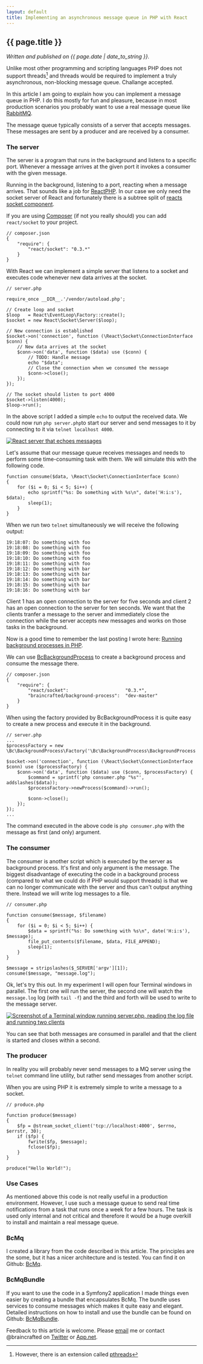 ```yaml
---
layout: default
title: Implementing an asynchronous message queue in PHP with React
---
```


{{ page.title }}
----------------

*Written and published on {{ page.date | date_to_string }}.*

Unlike most other programming and scripting languages PHP does not support threads[^pthreads] and threads would be required to implement a truly asynchronous, non-blocking message queue. Challange accepted.

In this article I am going to explain how you can implement a message queue in PHP. I do this mostly for fun and pleasure, because in most production scenarios you probably want to use a real message queue like [RabbitMQ](http://www.rabbitmq.com).

The message queue typically consists of a server that accepts messages. These messages are sent by a producer and are received by a consumer.

### The server

The server is a program that runs in the background and listens to a specific port. Whenever a message arrives at the given port it invokes a consumer with the given message.

Running in the background, listening to a port, reacting when a message arrives. That sounds like a job for [ReactPHP](http://reactphp.org). In our case we only need the socket server of React and fortunately there is a subtree split of [reacts socket component](https://github.com/reactphp/socket).

If you are using [Composer](http://getcomposer.org) (if not you really should) you can add `react/socket` to your project.

    // composer.json
    {
        "require": {
            "react/socket": "0.3.*"
        }
    }

With React we can implement a simple server that listens to a socket and executes code whenever new data arrives at the socket.

    // server.php

    require_once __DIR__.'/vendor/autoload.php';

    // Create loop and socket
    $loop   = React\EventLoop\Factory::create();
    $socket = new React\Socket\Server($loop);

    // New connection is established
    $socket->on('connection', function (\React\Socket\ConnectionInterface $conn) {
        // New data arrives at the socket
        $conn->on('data', function ($data) use ($conn) {
            // TODO: Handle message
            echo "$data";
            // Close the connection when we consumed the message
            $conn->close();
        });
    });

    // The socket should listen to port 4000
    $socket->listen(4000);
    $loop->run();

In the above script I added a simple `echo` to output the received data. We could now run `php server.php`to start our server and send messages to it by connecting to it via `telnet localhost 4000`.

[![React server that echoes messages](/img/php-asynchronous-message-queue/react-server-800.png)](/img/php-asynchronous-message-queue/react-server.png)

Let's assume that our message queue receives messages and needs to perform some time-consuming task with them. We will simulate this with the following code.

    function consume($data, \React\Socket\ConnectionInterface $conn)
    {
        for ($i = 0; $i < 5; $i++) {
            echo sprintf("%s: Do something with %s\n", date('H:i:s'), $data);
            sleep(1);
        }
    }

When we run two `telnet` simultaneously we will receive the following output:

    19:18:07: Do something with foo
    19:18:08: Do something with foo
    19:18:09: Do something with foo
    19:18:10: Do something with foo
    19:18:11: Do something with foo
    19:18:12: Do something with bar
    19:18:13: Do something with bar
    19:18:14: Do something with bar
    19:18:15: Do something with bar
    19:18:16: Do something with bar

Client 1 has an open connection to the server for five seconds and client 2 has an open connection to the server for ten seconds. We want that the clients tranfer a message to the server and immediately close the connection while the server accepts new messages and works on those tasks in the background.

Now is a good time to remember the last posting I wrote here: [Running background processes in PHP](http://braincrafted.com/php-background-processes/).

We can use [BcBackgroundProcess](https://github.com/braincrafted/background-process) to create a background process and consume the message there.

    // composer.json
    {
        "require": {
            "react/socket":                     "0.3.*",
            "braincrafted/background-process":  "dev-master"
        }
    }

When using the factory provided by BcBackgroundProcess it is quite easy to create a new process and execute it in the background.

    // server.php
    ...
    $processFactory = new \Bc\BackgroundProcess\Factory('\Bc\BackgroundProcess\BackgroundProcess');

    $socket->on('connection', function (\React\Socket\ConnectionInterface $conn) use ($processFactory) {
        $conn->on('data', function ($data) use ($conn, $processFactory) {
            $command = sprintf('php consumer.php "%s"', addslashes($data));
            $processFactory->newProcess($command)->run();

            $conn->close();
        });
    });
    ...

The command executed in the above code is `php consumer.php` with the message as first (and only) argument.

### The consumer

The consumer is another script which is executed by the server as background process. It's first and only argument is the message. The biggest disadvantage of executing the code in a background process (compared to what we could do if PHP would support threads) is that we can no longer communicate with the server and thus can't output anything there. Instead we will write log messages to a file.

    // consumer.php

    function consume($message, $filename)
    {
        for ($i = 0; $i < 5; $i++) {
            $data = sprintf("%s: Do something with %s\n", date('H:i:s'), $message);
            file_put_contents($filename, $data, FILE_APPEND);
            sleep(1);
        }
    }

    $message = stripslashes($_SERVER['argv'][1]);
    consume($message, "message.log");

Ok, let's try this out. In my experiment I will open four Terminal windows in parallel. The first one will run the server, the second one will watch the `message.log` log (with `tail -f`) and the third and forth will be used to write to the message server.

[![Screenshot of a Terminal window running server.php, reading the log file and running two clients](/img/php-asynchronous-message-queue/mq-server-800.png)](/img/php-asynchronous-message-queue/mq-server.png)

You can see that both messages are consumed in parallel and that the client is started and closes within a second.

### The producer

In reality you will probably never send messages to a MQ server using the `telnet` command line utility, but rather send messages from another script.

When you are using PHP it is extremely simple to write a message to a socket.

    // produce.php

    function produce($message)
    {
        $fp = @stream_socket_client('tcp://localhost:4000', $errno, $errstr, 30);
        if ($fp) {
            fwrite($fp, $message);
            fclose($fp);
        }
    }

    produce("Hello World!");


### Use Cases

As mentioned above this code is not really useful in a production environment. However, I use such a message queue to send real time notifications from a task that runs once a week for a few hours. The task is used only internal and not critical and therefore it would be a huge overkill to install and maintain a real message queue.


### BcMq

I created a library from the code described in this article. The principles are the some, but it has a nicer architecture and is tested. You can find it on Github: [BcMq](https://github.com/braincrafted/mq).


### BcMqBundle

If you want to use the code in a Symfony2 application I made things even easier by creating a bundle that encapsulates BcMq. The bundle uses services to consume messages which makes it quite easy and elegant. Detailed instructions on how to install and use the bundle can be found on Github: [BcMqBundle](https://github.com/braincrafted/mq-bundle).

Feedback to this article is welcome. Please [email](mailto:florian@eckerstorfer.co) me or contact @braincrafted on [Twitter](http://twitter.com/braincrafted) or [App.net](https://alpha.app.net/braincrafted).

[^pthreads]: However, there is an extension called [pthreads](http://docs.php.net/manual/en/book.pthreads.php)
